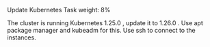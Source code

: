 Update Kubernetes
Task weight: 8%

The cluster is running Kubernetes 1.25.0 , update it to 1.26.0 .
Use apt package manager and kubeadm for this.
Use ssh  to connect to the instances.
